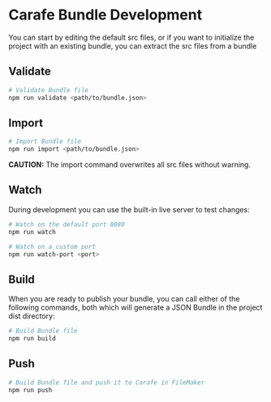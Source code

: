 # Carafe Bundle Development

You can start by editing the default src files, or if you want to initialize the project with an existing bundle, you can extract the src files from a bundle

## Validate
```bash
# Validate Bundle file
npm run validate <path/to/bundle.json>
```

## Import
```bash
# Import Bundle file
npm run import <path/to/bundle.json>
```

**CAUTION:** The import command overwrites all src files without warning.

## Watch
During development you can use the built-in live server to test changes:

```bash
# Watch on the default port 8080
npm run watch
```

```bash
# Watch on a custom port
npm run watch-port <port>
```

## Build
When you are ready to publish your bundle, you can call either of the following commands, both which will generate a JSON Bundle in the project dist directory:

```bash
# Build Bundle file
npm run build
```

## Push
```bash
# Build Bundle file and push it to Carafe in FileMaker
npm run push
```